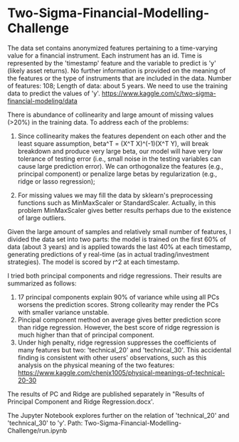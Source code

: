 # Two-Sigma-Financial-Modelling-Challenge
The data set contains anonymized features pertaining to a time-varying value for a financial instrument. Each instrument has an id. Time is represented by the 'timestamp' feature and the variable to predict is 'y' (likely asset returns). No further information is provided on the meaning of the features or the type of instruments that are included in the data. Number of features: 108; Length of data: about 5 years. We need to use the training data to predict the values of 'y'. https://www.kaggle.com/c/two-sigma-financial-modeling/data

There is abundance of collinearity and large amount of missing values (>20%) in the training data. To address each of the problems:

1) Since collinearity makes the features dependent on each other and the least square assumption, beta^T = (X^T X)^(-1)(X^T Y), will break breakdown and produce very large beta, our model will have very low tolerance of testing error (i.e., small noise in the testing variables can cause large prediction error). We can orthogonalize the features (e.g., principal component) or penalize large betas by regularization (e.g., ridge or lasso regression);

2) For missing values we may fill the data by sklearn's preprocessing functions such as MinMaxScaler or StandardScaler. Actually, in this problem MinMaxScaler gives better results perhaps due to the existence of large outliers.

Given the large amount of samples and relatively small number of features, I divided the data set into two parts: the model is trained on the first 60% of data (about 3 years) and is applied towards the last 40% at each timestamp, generating predictions of y real-time (as in actual trading/investment strategies). The model is scored by r^2 at each timestamp.

I tried both principal components and ridge regressions. Their results are summarized as follows:

1) 17 principal components explain 90% of variance while using all PCs worsens the prediction scores. Strong collearity may render the PCs with smaller variance unstable. 
2) Pincipal component method on average gives better prediction score than ridge regression. However, the best score of ridge regression is much higher than that of principal component.  
3) Under high penalty, ridge regression suppresses the coefficients of many features but two: 'technical_20' and 'technical_30'. This accidental finding is consistent with other users' observations, such as this analysis on the physical meaning of the two features: https://www.kaggle.com/chenjx1005/physical-meanings-of-technical-20-30

The results of PC and Ridge are published separately in "Results of Principal Component and Ridge Regression.docx'.

The Jupyter Notebook explores further on the relation of 'technical_20' and 'technical_30' to 'y'.
Path: Two-Sigma-Financial-Modelling-Challenge/run.ipynb
